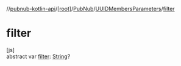 //[pubnub-kotlin-api](../../../../index.md)/[[root]](../../index.md)/[PubNub](../index.md)/[UUIDMembersParameters](index.md)/[filter](filter.md)

# filter

[js]\
abstract var [filter](filter.md): [String](https://kotlinlang.org/api/latest/jvm/stdlib/kotlin/-string/index.html)?

